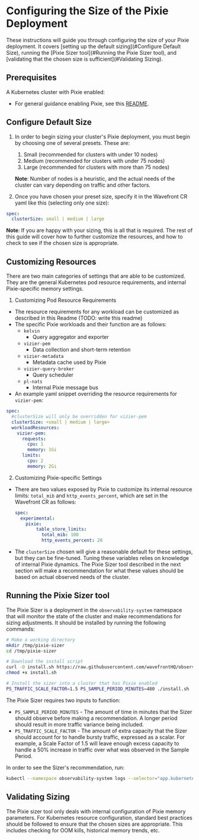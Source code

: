 # Configuring the Size of the Pixie Deployment

These instructions will guide you through configuring the size of your Pixie deployment. It covers [setting up the default sizing](#Configure Default Size), running the [Pixie Sizer tool](#Running the Pixie Sizer tool), and [validating that the chosen size is sufficient](#Validating Sizing).

## Prerequisites

A Kubernetes cluster with Pixie enabled:
- For general guidance enabling Pixie, see this [README](/docs/experimental/autotracing.md).

## Configure Default Size

1. In order to begin sizing your cluster's Pixie deployment, you must begin by choosing one of several presets. These are:
   1. Small (recommended for clusters with under 10 nodes)
   1. Medium (recommended for clusters with under 75 nodes)
   1. Large (recommended for clusters with more than 75 nodes)


   **Note**: Number of nodes is a heuristic, and the actual needs of the cluster can vary depending on traffic and other factors.


2. Once you have chosen your preset size, specify it in the Wavefront CR yaml like this (selecting only one size):
```yaml
spec: 
  clusterSize: small | medium | large
```
   **Note**: If you are happy with your sizing, this is all that is required. The rest of this guide will cover how to further customize the resources, and how to check to see if the chosen size is appropriate.


## Customizing Resources

There are two main categories of settings that are able to be customized. They are the general Kubernetes pod resource requirements, and internal Pixie-specific memory settings.

1. Customizing Pod Resource Requirements
- The resource requirements for any workload can be customized as described in this Readme (TODO: write this readme)
- The specific Pixie workloads and their function are as follows:
  - `kelvin`
    - Query aggregator and exporter
  - `vizier-pem`
    - Data collection and short-term retention
  - `vizier-metadata`
    - Metadata cache used by Pixie
  - `vizier-query-broker`
    - Query scheduler
  - `pl-nats`
    - Internal Pixie message bus
- An example yaml snippet overriding the resource requirements for `vizier-pem`:
```yaml
spec: 
  #clusterSize will only be overridden for vizier-pem
  clusterSize: <small | medium | large>
  workloadResources: 
    vizier-pem: 
      requests: 
        cpu: 1
        memory: 1Gi
      limits: 
        cpu: 2
        memory: 2Gi
```

2. Customizing Pixie-specific Settings
- There are two values exposed by Pixie to customize its internal resource limits: `total_mib` and `http_events_percent`, which are set in the Wavefront CR as follows:
    ```yaml
    spec:
      experimental: 
        pixie: 
            table_store_limits: 
              total_mib: 100
              http_events_percent: 20
    ```
- The `clusterSize` chosen will give a reasonable default for these settings, but they can be fine-tuned. Tuning these variables relies on knowledge of internal Pixie dynamics. The Pixie Sizer tool described in the next section will make a recommendation for what these values should be based on actual observed needs of the cluster.

## Running the Pixie Sizer tool

The Pixie Sizer is a deployment in the `observability-system` namespace that will monitor the state of the cluster and make recommendations for sizing adjustments. It should be installed by running the following commands:

```bash
# Make a working directory
mkdir /tmp/pixie-sizer
cd /tmp/pixie-sizer

# Download the install script
curl -O install.sh https://raw.githubusercontent.com/wavefrontHQ/observability-for-kubernetes/main/operator/pixie-sizer/install.sh
chmod +x install.sh

# Install the sizer into a cluster that has Pixie enabled
PS_TRAFFIC_SCALE_FACTOR=1.5 PS_SAMPLE_PERIOD_MINUTES=480 ./install.sh
```

The Pixie Sizer requires two inputs to function:
- `PS_SAMPLE_PERIOD_MINUTES` - The amount of time in minutes that the Sizer should observe before making a recommendation. A longer period should result in more traffic variance being included.
- `PS_TRAFFIC_SCALE_FACTOR` - The amount of extra capacity that the Sizer should account for to handle bursty traffic, expressed as a scalar. For example, a Scale Factor of 1.5 will leave enough excess capacity to handle a 50% increase in traffic over what was observed in the Sample Period.

In order to see the Sizer's recommendation, run:

```bash
kubectl --namespace observability-system logs --selector="app.kubernetes.io/component=pixie-sizer" --container=pixie-sizer --since=$PS_SAMPLE_PERIOD_MINUTES
```


## Validating Sizing

The Pixie sizer tool only deals with internal configuration of Pixie memory parameters. For Kubernetes resource configuration, standard best practices should be followed to ensure that the chosen sizes are appropriate. This includes checking for OOM kills, historical memory trends, etc.

